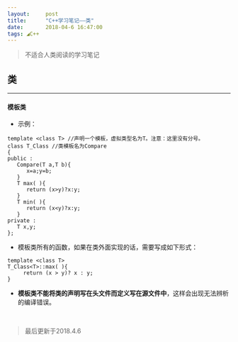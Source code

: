 ```yaml
---
layout:     post
title:      "C++学习笔记——类"
date:       2018-04-6 16:47:00
tags: ◢C++
---
```


> 不适合人类阅读的学习笔记  

## 类
---

#### 模板类

- 示例：
```
template <class T> //声明一个模板，虚拟类型名为T。注意：这里没有分号。  
class T_Class //类模板名为Compare  
{  
public :  
   Compare(T a,T b){  
      x=a;y=b;  
   }  
   T max( ){  
      return (x>y)?x:y;  
   }  
   T min( ){  
      return (x<y)?x:y;  
   }  
private :  
   T x,y;  
};  
```

- 模板类所有的函数，如果在类外面实现的话，需要写成如下形式：
```
template <class T>
T_Class<T>::max( ){  
     return (x > y)? x : y;  
}  
```

- **模板类不能将类的声明写在头文件而定义写在源文件中**，这样会出现无法辨析的编译错误。


<br>

>最后更新于2018.4.6
